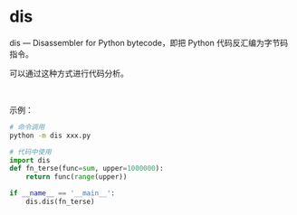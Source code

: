 # dis

dis — Disassembler for Python bytecode，即把 Python 代码反汇编为字节码指令。

可以通过这种方式进行代码分析。

<br>

示例：

```bash
# 命令调用
python -m dis xxx.py
```

```python
# 代码中使用
import dis
def fn_terse(func=sum, upper=1000000):
    return func(range(upper))

if __name__ == '__main__':
    dis.dis(fn_terse)
```
